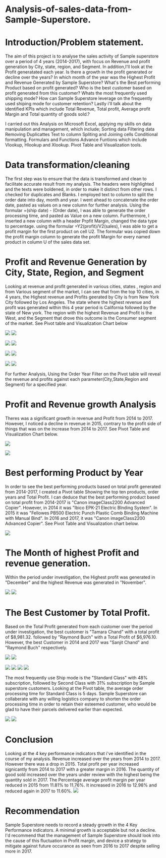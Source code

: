 # Analysis-of-sales-data-from-Sample-Superstore.

# Introduction/Problem statement.
The aim of this project is to analyse the sales activity of Sample superstore over a period of 4 years (2014-2017), with focus on Revenue and profit generation by City, state, region, and Segment. In addition,I'll look at the Profit generatated each year. Is there a growth in the profit generated or decline over the years? 
In which month of the year was the Highest Profit and Revenue Generated by Sample Superstore? 
What's the Best performing Product based on profit generated? 
Who is the best customer based on profit generated from this customer? 
Whats the most frequently used shipping mode? How can Sample Superstore leverage on the frequently used shiping mode for customer retention?
Lastly i'll talk about the identified KPIs which include Total Revenue, Total profit, Average profit Margin and Total quantity of goods sold.?

I carried out this Analysis on Microsoft Excel, applying my skills on data manipulation and management, which include;
Sorting data
Filtering data
Removing Duplicattes
Text to column
Spliting and Joining cells
Conditional formatting.
Formulars and Functions
Advance Funtions which include Vlookup, Hlookup and Xlookup.
Pivot Table and Visualization tools.

# Data transformation/cleaning
The first step was to ensure that the data is transformed and clean to facilitate accurate result from my analysis.
The headers were highlighted and the texts were boldened, in order to make it distinct from other rows.
I checked for duplicates and Blanks.
I employed text to column to split the order date into day, month and year. 
I went ahead to concatenate the order date, pasted as values on a new column for further analysis.
Using the formular =(ship date) - (Order date), I was able to generate the order processing time, and pasted as Value on a new column.
Furthermore, I inserted a new column with a header Prpfit Margin, changed the data type to percentage. using the formular =Y2(profit)/V2(sales), I was able to get a profit margin for the first product on cell U2. The formular was copied down the profit margin column to generate the profit Margin for every named product in column U of the sales data set.


# Profit and Revenue Generation by City, State, Region, and Segment
Looking at revenue and profit generated in various cities, states , region and from Various segment of the market, I can see that from the top 10 cities, in 4 years, the Highest revenue and Profits geerated by City is from New York City followed by Los Angeles. The state where the highest revenue and profit was generated within this 4 year period is California followed by the state of New york. The region with the highest Revenue and Profit is the West, and the Segment that drove this outcome is the Consumer segment of the market. See Pivot table and Visualization Chart below

![](Project_Pivot2.PNG)     ![](Project_Chart2.PNG)

![](Project_Pivot3.PNG)     ![](Project_Chart3.PNG)

![](Project_Pivot4.PNG)     ![](Project_Chart4.PNG)

![](Project_Pivot5.PNG)     ![](Project_Chart5.PNG)

For further Analysis, Using the Order Year Filter on the Pivot table will reveal the revenue and profits against each parameter(City,State,Region and Segment) for a specified year.

# Profit and Revenue growth Analysis
Theres was a significant growth in revenue and Profit from 2014 to 2017. However, I noticed a decline in revenue in 2015, contrary to the profit side of things that was on the increase from 2014 to 2017. See Pivot Table and Visualization Chart below.

![](Project_Pivot1.PNG)

![](Project_Chart1.PNG)

# Best performing Product by Year
In order to see the best performing products based on total profit generated from 2014-2017, I created a Pivot table Showing the top ten products, order years and Total Profit.
I can deduce that the best performing product based on total profit from 2014-2017 is "Canon imageClass2200 Advanced Copier". However, in 2014 it was "Ibico EPK-21 Electric BInding System". In 2015 it was "Fellowes PB500 Electric Punch Plastic Comb Binding Machine with Manual Bind". In 2016 and 2017, it was "Canon imageClass2200 Advanced Copier". See Pivot Table and Visualization chart below.

![](Project_Pivot11.PNG)  


# The Month of highest Profit and revenue generation.
Within the period under investigation, the Highest profit was generated in "December" and the highest Revenue was generated in "November".

![](Project_Pivot9.PNG)   ![](Project_Chart9.PNG)


# The Best Customer by Total Profit.
Based on the Total Profit generated from each customer over the period under investigation, the best customer is "Tamara Chand" with a total profit of $8,981.32. followed by "Raymond Buch" with a Total Profit of $6,976.10. However, the best Customer in 2014 and 2017 was "Sanjit Chand" and "Raymond Buch" respectively.

![](Project_Pivot7.PNG)   ![](Project_Chart13.PNG)

![](Project_Chart14.PNG)
![](Project_Chartt15.PNG)
![](Project_Chart16.PNG)
![](Project_Chart17.PNG)


The most frequently use Ship mode is the "Standard Class" with 48% subscription, followed by Second Class with 31% subscription by Sample superstore customers. Looking at the Pivot table, the average order processing time for Standard Class is 5 days. Sample Superstore can collaberate with any willing logistics company to shorten the order processing time in order to retain their esteemed customer, who would be glad to have their parcels delivered earlier than expected.

![](Project_Pivot8.PNG)  ![](Project_Chart8.PNG)



# Conclusion
Looking at the 4 key performance indicators that i've identified in the course of my analysis.
Revenue increased over the years from 2014 to 2017. However there was a drop in 2015.
Total profit per year increased signicantly from 2014 to 2017 with a greater margin in 2016.
The quantity of good sold increased over the years under review with the highest being the quantity sold in 2017.
The Percentage average profit margin per year reduced in 2015 from 11.81% to 11.76%. It increased in 2016 to 12.98% and reduced again in 2017 to 11.60%. 
![](Project_Pivot10.PNG)

# Recommendation
Sample Superstore needs to record a steady growth in the 4 Key Performance indicators. A minimal growth is acceptable but not a decline. I'd recommend that the management of Sample Superstore should look into the cause of this fluctuation in Profit margin, and device a strategy to mitigate against future occurance as seen from 2016 to 2017 despite selling more in 2017. 


